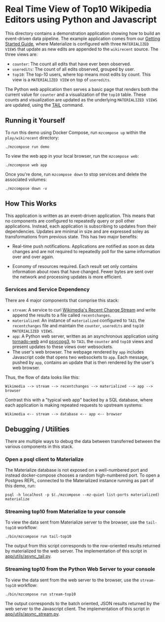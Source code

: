 # Real Time View of Top10 Wikipedia Editors using Python and Javascript

This directory contains a demonstration application showing how to build an event-driven data
pipeline. The example application comes from our [Getting Started Guide][], where Materialize is
configured with three `MATERIALIZED VIEWS` that update as new edits are appended to the
`wikirecent` source. The three views are:

- `counter`: The count all edits that have ever been observed.
- `useredits`: The count of all edits observed, grouped by user.
- `top10`: The top-10 users, where top means most edits by count. This view is a `MATERIALIZED
  VIEW` on top of `useredits`.

[Getting Started Guide]: https://materialize.com/docs/get-started/

The Python web application then serves a basic page that renders both the current value for
`counter` and a visualization of the `top10` table. These counts and visualization are updated
as the underlying `MATERIALIZED VIEWS` are updated, using the [TAIL][] command.

[TAIL]: https://materialize.com/docs/sql/tail/

## Running it Yourself

To run this demo using Docker Compose, run `mzcompose up` within the `play/wikirecent` directory:

    ./mzcompose run demo

To view the web app in your local browser, run the `mzcompose web`:

    ./mzcompose web app

Once you're done, run `mzcompose down` to stop services and delete the associated volumes:

    ./mzcompose down -v

## How This Works

This application is written as an event-driven application. This means that no components are
configured to repeatedly query or poll other applications. Instead, each application is
subscribing to updates from their dependencies. Updates are minimal in size and are expressed
soley as transformations from previous state. This has two major benefits:

- Real-time push notifications. Applications are notified as soon as data changes and are not
  required to repeatedly poll for the same information over and over again.

- Economy of resources required. Each result set only contains information about rows that have
  changed. Fewer bytes are sent over the network and processing updates is more efficient.

### Services and Service Dependency

There are 4 major components that comprise this stack:

- `stream`: A service to curl [Wikimedia's Recent Change Stream][] and write append the
  results to a file called `recentchanges`.
- `materialized`: An instance of `materialized` configured to `TAIL` the `recentchanges` file and
  maintain the `counter`, `useredits` and `top10` `MATERIALIZED VIEWS`.
- `app`: A Python web server, written as an asynchronous application using [tornado-web][] and
  [psycopg3][], to `TAIL` the `counter` and `top10` views and present updates to these views over
  websockets.
- The user's web browser. The webpage rendered by `app` includes Javascript code that opens two
  websockets to `app`. Each message, pushed by `app`, contains an update that is then rendered by
  the user's web browser.

[Wikimedia's Recent Change Stream]: https://stream.wikimedia.org/v2/stream/recentchange
[tornado-web]: https://www.tornadoweb.org/en/stable/
[psycopg3]: https://www.psycopg.org/psycopg3/

Thus, the flow of data looks like this:

    Wikimedia --> stream --> recentchanges --> materialized --> app --> browser

Contrast this with a "typical web app" backed by a SQL database, where each application is making
repeated requests to upstream systems:

    Wikimedia <-- stream --> database <-- app <-- browser

## Debugging / Utilities

There are multiple ways to debug the data between transferred between the various components in
this stack.

### Open a psql client to Materialize

The Materialize database is not exposed on a well-numbered port and instead docker-compose chooses
a random high-numbered port. To open a Postgres REPL, connected to the Materialized instance
running as part of this demo, run:

    psql -h localhost -p $(./mzcompose --mz-quiet list-ports materialized) materialize

### Streaming top10 from Materialize to your console

To view the data sent from Materialize server to the browser, use the `tail-top10` workflow:

    ./bin/mzcompose run tail-top10

The output from this script corresponds to the row-oriented results returned by materialized to
the web server. The implementation of this script in
[app/utils/async_tail.py](./app/utils/async_tail.py).

### Streaming top10 from the Python Web Server to your console

To view the data sent from the web server to the browser, use the `stream-top10` workflow:

    ./bin/mzcompose run stream-top10

The output corresponds to the batch oriented, JSON results returned by the web server to the
Javascript client. The implementation of this script in
[app/utils/async_stream.py](./app/utils/async_stream.py).
